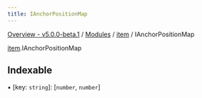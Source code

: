```yaml
---
title: IAnchorPositionMap
---
```


[Overview - v5.0.0-beta.1](../../README.en.md) / [Modules](../../modules.en.md) / [item](../../modules/item.en.md) / IAnchorPositionMap

[item](../../modules/item.en.md).IAnchorPositionMap

## Indexable

▪ [key: `string`]: [`number`, `number`]
